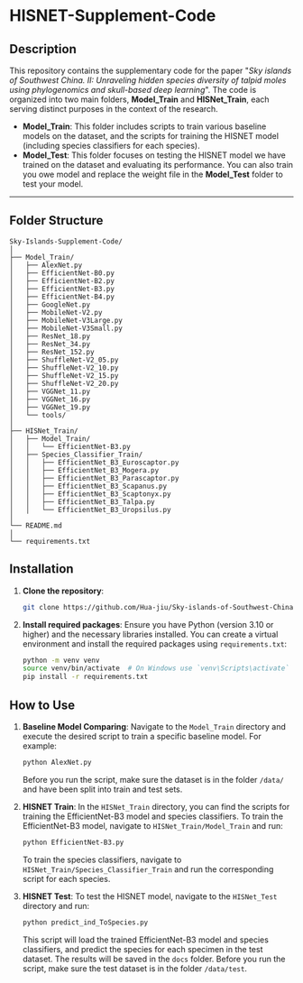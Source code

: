 # HISNET-Supplement-Code

## Description

This repository contains the supplementary code for the paper "*Sky islands of Southwest China. II: Unraveling hidden species diversity of talpid moles using phylogenomics and skull-based deep learning*". The code is organized into two main folders, **Model_Train** and **HISNet_Train**, each serving distinct purposes in the context of the research.

- **Model_Train**: This folder includes scripts to train various baseline models on the dataset, and the scripts for training the HISNET model (including species classifiers for each species).
- **Model_Test**: This folder focuses on testing the HISNET model we have trained on the dataset and evaluating its performance. You can also train you owe model and replace the weight file in the **Model_Test** folder to test your model.

---

## Folder Structure
```
Sky-Islands-Supplement-Code/
│
├── Model_Train/
│   ├── AlexNet.py
│   ├── EfficientNet-B0.py
│   ├── EfficientNet-B2.py
│   ├── EfficientNet-B3.py
│   ├── EfficientNet-B4.py
│   ├── GoogleNet.py
│   ├── MobileNet-V2.py
│   ├── MobileNet-V3Large.py
│   ├── MobileNet-V3Small.py
│   ├── ResNet_18.py
│   ├── ResNet_34.py
│   ├── ResNet_152.py
│   ├── ShuffleNet-V2_05.py
│   ├── ShuffleNet-V2_10.py
│   ├── ShuffleNet-V2_15.py
│   ├── ShuffleNet-V2_20.py
│   ├── VGGNet_11.py
│   ├── VGGNet_16.py
│   ├── VGGNet_19.py
│   └── tools/
│
├── HISNet_Train/
│   ├── Model_Train/
│   │   └── EfficientNet-B3.py
│   ├── Species_Classifier_Train/
│   │   ├── EfficientNet_B3_Euroscaptor.py
│   │   ├── EfficientNet_B3_Mogera.py
│   │   ├── EfficientNet_B3_Parascaptor.py
│   │   ├── EfficientNet_B3_Scapanus.py
│   │   ├── EfficientNet_B3_Scaptonyx.py
│   │   ├── EfficientNet_B3_Talpa.py
│   │   └── EfficientNet_B3_Uropsilus.py
│
└── README.md
│
└── requirements.txt
```

## Installation

1. **Clone the repository**:
   ```bash
   git clone https://github.com/Hua-jiu/Sky-islands-of-Southwest-China.-II-Supplement-Code.git
   ```

2. **Install required packages**:
   Ensure you have Python (version 3.10 or higher) and the necessary libraries installed. You can create a virtual environment and install the required packages using `requirements.txt`:
   ```bash
   python -m venv venv
   source venv/bin/activate  # On Windows use `venv\Scripts\activate`
   pip install -r requirements.txt
   ```
## How to Use

1. **Baseline Model Comparing**:
    Navigate to the `Model_Train` directory and execute the desired script to train a specific baseline model. For example:
    ```bash
    python AlexNet.py
    ```
    Before you run the script, make sure the dataset is in the folder `/data/` and have been split into train and test sets.

2. **HISNET Train**:
    In the `HISNet_Train` directory, you can find the scripts for training the EfficientNet-B3 model and species classifiers. To train the EfficientNet-B3 model, navigate to `HISNet_Train/Model_Train` and run:
    ```bash
    python EfficientNet-B3.py
    ```
    To train the species classifiers, navigate to `HISNet_Train/Species_Classifier_Train` and run the corresponding script for each species.

3. **HISNET Test**:
    To test the HISNET model, navigate to the `HISNet_Test` directory and run:
     ```bash
     python predict_ind_ToSpecies.py
     ```
    This script will load the trained EfficientNet-B3 model and species classifiers, and predict the species for each specimen in the test dataset. The results will be saved in the `docs` folder.
    Before you run the script, make sure the test dataset is in the folder `/data/test`.
